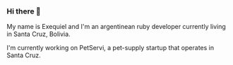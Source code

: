 ### Hi there 👋

My name is Exequiel and I'm an argentinean ruby developer currently living in Santa Cruz, Bolivia.

I'm currently working on PetServi, a pet-supply startup that operates in Santa Cruz.

<!--
**erozas/erozas** is a ✨ _special_ ✨ repository because its `README.md` (this file) appears on your GitHub profile.

Here are some ideas to get you started:

- 🔭 I’m currently working on ...
- 🌱 I’m currently learning ...
- 👯 I’m looking to collaborate on ...
- 🤔 I’m looking for help with ...
- 💬 Ask me about ...
- 📫 How to reach me: ...
- 😄 Pronouns: ...
- ⚡ Fun fact: ...
-->
